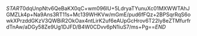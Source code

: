 $START$0dqUnpNtv6QeBaKX0qC+wm096lU+5LdryaTYunuXc01MXWWTAhJGMZLk4p+Na9Ans3RT11s+Mc139WHKVw/mGmE/pud6fFQz+2BPSqrRqS6owkXPrzddGKzV3QWBiR2OkOax4ntLirK2uf6eAUpGcHrov6T22Iy8eZTMfurfrdTnAw/aDGy58Ze9Ug1DJFD/B4W0CDvv6pN1iuS7/ms+Pg==$END$